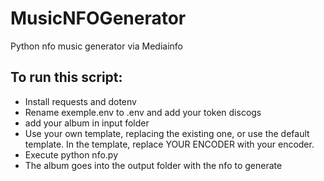# MusicNFOGenerator

Python nfo music generator via Mediainfo

## To run this script:

- Install requests and dotenv
- Rename exemple.env to .env and add your token discogs 
- add your album in input folder
- Use your own template, replacing the existing one, or use the default template. In the template, replace YOUR ENCODER with your encoder. 
- Execute python nfo.py
- The album goes into the output folder with the nfo to generate
